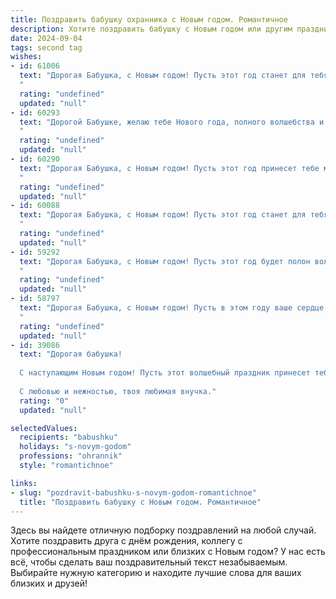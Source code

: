 ```yaml
---
title: Поздравить бабушку охранника с Новым годом. Романтичное
description: Хотите поздравить бабушку с Новым годом или другим праздником? Наш ИИ создаст незабываемое поздравление, а вы обязательно выделитесь среди других.  
date: 2024-09-04
tags: second tag
wishes:
- id: 61006
  text: "Дорогая Бабушка, с Новым годом! Пусть этот год станет для тебя волшебным, наполненным теплом, заботой близких и искрящимся счастьем, как новогодняя елка. Пусть твоя нежная душа всегда будет окружена любовью, а твой дом - уютом. С Новым годом, наша любимая!
  "
  rating: "undefined"
  updated: "null"
- id: 60293
  text: "Дорогой Бабушке, желаю тебе Нового года, полного волшебства и романтики! Пусть он принесет тебе мир, спокойствие и теплоту, словно в уютном домике, где ты всегда чувствуешь себя в безопасности. Пусть в твоём сердце расцветают самые яркие цветы, а каждая минута нового года станет прекрасной, как твой нежный, заботливый характер.
  "
  rating: "undefined"
  updated: "null"
- id: 60290
  text: "Дорогая Бабушка, с Новым годом! Пусть этот год принесет тебе мир, спокойствие и тепло, как от твоих любимых рук, которые всегда умели защищать и беречь. Пусть твоя добрая душа, подобно верному охраннику, всегда будет окружена любовью и заботой. С Новым годом, моя дорогая!
  "
  rating: "undefined"
  updated: "null"
- id: 60088
  text: "Дорогая Бабушка, с Новым годом! Пусть этот год станет для тебя волшебным и наполнится счастьем, как зимнее небо мерцающими звездами. Пусть твой хранительный взгляд, подобный бдительному охраннику, всегда видит только добро и любовь, а сердце согревается теплом и заботой.
  "
  rating: "undefined"
  updated: "null"
- id: 59292
  text: "Дорогая Бабушка, с Новым годом! Пусть этот год будет полон волшебства, как искрящиеся снежинки, и тепла, как яркие огоньки на елке. Желаю тебе крепкого здоровья, чтобы ты всегда чувствовала себя защищенной, как за надежной стеной, которую ты сама и создала своим трудом. Пусть каждый день будет наполнен радостью и любовью, как твоя служба охраняет покой и безопасность всех, кто тебе дорог.
  "
  rating: "undefined"
  updated: "null"
- id: 58797
  text: "Дорогая Бабушка, с Новым годом! Пусть в этом году ваше сердце согревает только любовь и забота, а ваш дом станет настоящей крепостью, которую охраняют не только стены, но и ваша любовь и тепло. Пусть наступающий год принесет вам мир, благополучие и только счастливые моменты!
  "
  rating: "undefined"
  updated: "null"
- id: 39086
  text: "Дорогая бабушка!
  
  С наступающим Новым годом! Пусть этот волшебный праздник принесет тебе море счастья, радости и уюта. Ты – наш надежный охранник, который всегда хранит тепло и заботу в нашем доме. Желаю, чтобы в новом году жизнь щедро наградила тебя крепким здоровьем, а в сердце понемногу расцветала весна любви и счастья. Пусть каждый миг будет наполнен светом и радостью, а мечты сбываются с такой же уверенностью, с какой ты охраняешь наш покой.
  
  С любовью и нежностью, твоя любимая внучка."
  rating: "0"
  updated: "null"

selectedValues:
  recipients: "babushku"
  holidays: "s-novym-godom"
  professions: "ohrannik"
  style: "romantichnoe"

links:
- slug: "pozdravit-babushku-s-novym-godom-romantichnoe"
  title: "Поздравить бабушку с Новым годом. Романтичное"
---
```


Здесь вы найдете отличную подборку поздравлений на любой случай. 
Хотите поздравить друга с днём рождения, коллегу с профессиональным праздником или близких с Новым годом? У нас есть всё, чтобы сделать ваш поздравительный текст незабываемым. Выбирайте нужную категорию и находите лучшие слова для ваших близких и друзей!
